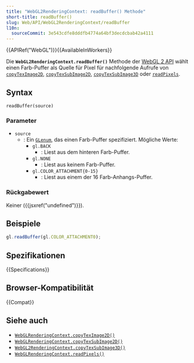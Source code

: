 ```yaml
---
title: "WebGL2RenderingContext: readBuffer() Methode"
short-title: readBuffer()
slug: Web/API/WebGL2RenderingContext/readBuffer
l10n:
  sourceCommit: 3e543cdfe8dddfb4774a64bf3decdcbab42a4111
---
```


{{APIRef("WebGL")}}{{AvailableInWorkers}}

Die **`WebGL2RenderingContext.readBuffer()`** Methode der [WebGL 2 API](/de/docs/Web/API/WebGL_API) wählt einen Farb-Puffer als Quelle für Pixel für nachfolgende Aufrufe von [`copyTexImage2D`](/de/docs/Web/API/WebGLRenderingContext/copyTexImage2D), [`copyTexSubImage2D`](/de/docs/Web/API/WebGLRenderingContext/copyTexSubImage2D), [`copyTexSubImage3D`](/de/docs/Web/API/WebGL2RenderingContext/copyTexSubImage3D) oder [`readPixels`](/de/docs/Web/API/WebGLRenderingContext/readPixels).

## Syntax

```js-nolint
readBuffer(source)
```

### Parameter

- `source`
  - : Ein [`GLenum`](/de/docs/Web/API/WebGL_API/Types), das einen Farb-Puffer spezifiziert. Mögliche Werte:
    - `gl.BACK`
      - : Liest aus dem hinteren Farb-Puffer.
    - `gl.NONE`
      - : Liest aus keinem Farb-Puffer.
    - `gl.COLOR_ATTACHMENT{0-15}`
      - : Liest aus einem der 16 Farb-Anhangs-Puffer.

### Rückgabewert

Keiner ({{jsxref("undefined")}}).

## Beispiele

```js
gl.readBuffer(gl.COLOR_ATTACHMENT0);
```

## Spezifikationen

{{Specifications}}

## Browser-Kompatibilität

{{Compat}}

## Siehe auch

- [`WebGLRenderingContext.copyTexImage2D()`](/de/docs/Web/API/WebGLRenderingContext/copyTexImage2D)
- [`WebGLRenderingContext.copyTexSubImage2D()`](/de/docs/Web/API/WebGLRenderingContext/copyTexSubImage2D)
- [`WebGL2RenderingContext.copyTexSubImage3D()`](/de/docs/Web/API/WebGL2RenderingContext/copyTexSubImage3D)
- [`WebGLRenderingContext.readPixels()`](/de/docs/Web/API/WebGLRenderingContext/readPixels)
